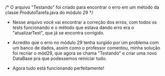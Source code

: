 /* O arquivo "Testando" foi criado para encontrar o erro em um método da classe ProdutoTarefa.java do módulo 29 */

+ Nesse arquivo você vai encontrar a correção dos erros, com todos os tests funcionando e o método que estava dando erro era o "atualizarTest", que já se encontra corrigido.

+ Acredito que o erro no módulo 29 tenha surgido por um problema com um banco de dados, assim como o professor comentou, minha solução foi recriar o mód29, que agora se chama "Testando" e criar uma novo DataBase pra que podessemos reiniciar tudo.

+ Agora tudo está funcionando perfeitamente!